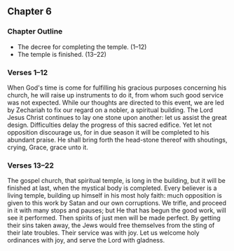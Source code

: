 ## Chapter 6

### Chapter Outline

- The decree for completing the temple. (1–12)
- The temple is finished. (13–22)

### Verses 1–12

When God's time is come for fulfilling his gracious purposes concerning his church, he will raise up instruments to do it, from whom such good service was not expected. While our thoughts are directed to this event, we are led by Zechariah to fix our regard on a nobler, a spiritual building. The Lord Jesus Christ continues to lay one stone upon another: let us assist the great design. Difficulties delay the progress of this sacred edifice. Yet let not opposition discourage us, for in due season it will be completed to his abundant praise. He shall bring forth the head-stone thereof with shoutings, crying, Grace, grace unto it.

### Verses 13–22

The gospel church, that spiritual temple, is long in the building, but it will be finished at last, when the mystical body is completed. Every believer is a living temple, building up himself in his most holy faith: much opposition is given to this work by Satan and our own corruptions. We trifle, and proceed in it with many stops and pauses; but He that has begun the good work, will see it performed. Then spirits of just men will be made perfect. By getting their sins taken away, the Jews would free themselves from the sting of their late troubles. Their service was with joy. Let us welcome holy ordinances with joy, and serve the Lord with gladness.

